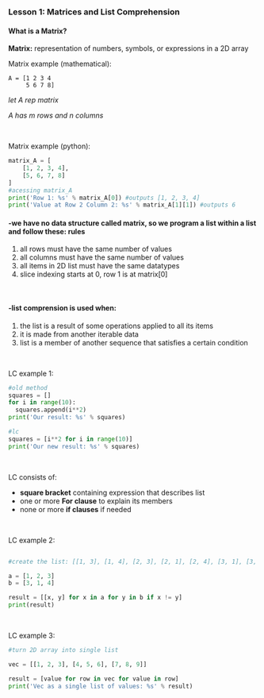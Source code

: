 ### Lesson 1: Matrices and List Comprehension

#### What is a Matrix? 

**Matrix:** representation of numbers, symbols, or expressions in a 2D array

Matrix example (mathematical): 

    A = [1 2 3 4
         5 6 7 8]
        
_let A rep matrix_


_A has m rows and n columns_

</br>

Matrix example (python): 
```python
matrix_A = [ 
    [1, 2, 3, 4],
    [5, 6, 7, 8]
]
#acessing matrix_A
print('Row 1: %s' % matrix_A[0]) #outputs [1, 2, 3, 4]
print('Value at Row 2 Column 2: %s' % matrix_A[1][1]) #outputs 6
```

#### -we have no data structure called matrix, so we program a list within a list and follow these: rules
  1. all rows must have the same number of values 
  2. all columns must have the same number of values 
  3. all items in 2D list must have the same datatypes 
  4. slice indexing starts at 0, row 1 is at matrix[0]

</br>

#### -list comprension is used when: 
  1. the list is a result of some operations applied to all its items 
  2. it is made from another iterable data
  3. list is a member of another sequence that satisfies a certain condition 

</br>

LC example 1: 
```python 
#old method
squares = []
for i in range(10):
  squares.append(i**2)
print('Our result: %s' % squares)

#lc 
squares = [i**2 for i in range(10)] 
print('Our new result: %s' % squares)
```
</br>

LC consists of: 
  * **square bracket** containing expression that describes list 
  * one or more **For clause** to explain its members 
  * none or more **if clauses** if needed

</br>

LC example 2: 
```python

#create the list: [[1, 3], [1, 4], [2, 3], [2, 1], [2, 4], [3, 1], [3, 4]] from a = [1, 2, 3] and b = [3, 1, 4]

a = [1, 2, 3]
b = [3, 1, 4]

result = [[x, y] for x in a for y in b if x != y]
print(result) 
```
</br>

LC example 3: 
```python 
#turn 2D array into single list 

vec = [[1, 2, 3], [4, 5, 6], [7, 8, 9]]

result = [value for row in vec for value in row]
print('Vec as a single list of values: %s' % result)
```


